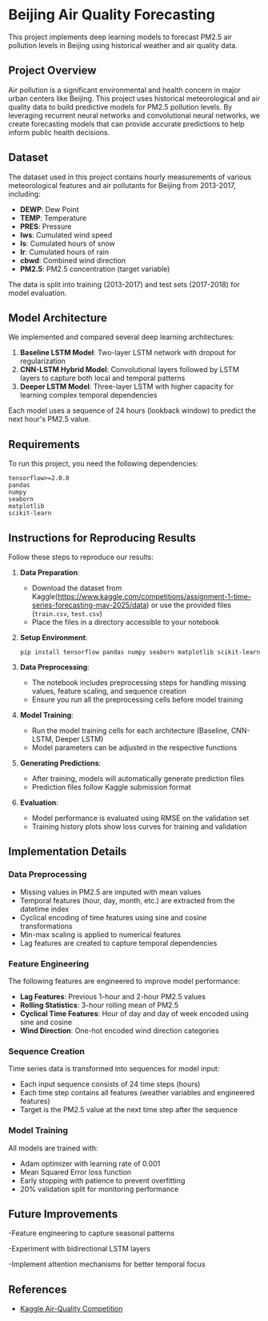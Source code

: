 # Beijing Air Quality Forecasting

This project implements deep learning models to forecast PM2.5 air pollution levels in Beijing using historical weather and air quality data.

## Project Overview

Air pollution is a significant environmental and health concern in major urban centers like Beijing. This project uses historical meteorological and air quality data to build predictive models for PM2.5 pollution levels. By leveraging recurrent neural networks and convolutional neural networks, we create forecasting models that can provide accurate predictions to help inform public health decisions.

## Dataset

The dataset used in this project contains hourly measurements of various meteorological features and air pollutants for Beijing from 2013-2017, including:

- **DEWP**: Dew Point
- **TEMP**: Temperature
- **PRES**: Pressure
- **Iws**: Cumulated wind speed
- **Is**: Cumulated hours of snow
- **Ir**: Cumulated hours of rain
- **cbwd**: Combined wind direction
- **PM2.5**: PM2.5 concentration (target variable)

The data is split into training (2013-2017) and test sets (2017-2018) for model evaluation.

## Model Architecture

We implemented and compared several deep learning architectures:

1. **Baseline LSTM Model**: Two-layer LSTM network with dropout for regularization
2. **CNN-LSTM Hybrid Model**: Convolutional layers followed by LSTM layers to capture both local and temporal patterns
3. **Deeper LSTM Model**: Three-layer LSTM with higher capacity for learning complex temporal dependencies

Each model uses a sequence of 24 hours (lookback window) to predict the next hour's PM2.5 value.

## Requirements

To run this project, you need the following dependencies:

```
tensorflow>=2.0.0
pandas
numpy
seaborn
matplotlib
scikit-learn
```

## Instructions for Reproducing Results

Follow these steps to reproduce our results:

1. **Data Preparation**:
   - Download the dataset from Kaggle(https://www.kaggle.com/competitions/assignment-1-time-series-forecasting-may-2025/data) or use the provided files (`train.csv`, `test.csv`)
   - Place the files in a directory accessible to your notebook

2. **Setup Environment**:
   ```
   pip install tensorflow pandas numpy seaborn matplotlib scikit-learn
   ```

3. **Data Preprocessing**:
   - The notebook includes preprocessing steps for handling missing values, feature scaling, and sequence creation
   - Ensure you run all the preprocessing cells before model training

4. **Model Training**:
   - Run the model training cells for each architecture (Baseline, CNN-LSTM, Deeper LSTM)
   - Model parameters can be adjusted in the respective functions

5. **Generating Predictions**:
   - After training, models will automatically generate prediction files
   - Prediction files follow Kaggle submission format

6. **Evaluation**:
   - Model performance is evaluated using RMSE on the validation set
   - Training history plots show loss curves for training and validation

## Implementation Details

### Data Preprocessing

- Missing values in PM2.5 are imputed with mean values
- Temporal features (hour, day, month, etc.) are extracted from the datetime index
- Cyclical encoding of time features using sine and cosine transformations
- Min-max scaling is applied to numerical features
- Lag features are created to capture temporal dependencies

### Feature Engineering

The following features are engineered to improve model performance:

- **Lag Features**: Previous 1-hour and 2-hour PM2.5 values
- **Rolling Statistics**: 3-hour rolling mean of PM2.5
- **Cyclical Time Features**: Hour of day and day of week encoded using sine and cosine
- **Wind Direction**: One-hot encoded wind direction categories

### Sequence Creation

Time series data is transformed into sequences for model input:

- Each input sequence consists of 24 time steps (hours)
- Each time step contains all features (weather variables and engineered features)
- Target is the PM2.5 value at the next time step after the sequence

### Model Training

All models are trained with:

- Adam optimizer with learning rate of 0.001
- Mean Squared Error loss function
- Early stopping with patience to prevent overfitting
- 20% validation split for monitoring performance


## Future Improvements

-Feature engineering to capture seasonal patterns

-Experiment with bidirectional LSTM layers

-Implement attention mechanisms for better temporal focus


## References

- [Kaggle  Air-Quality Competition]([https://www.kaggle.com/competitions/](https://www.kaggle.com/competitions/assignment-1-time-series-forecasting-may-2025/data))
